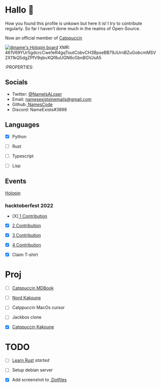 # Hallo 🍕

How you found this profile is unkown but here it is!
I try to contribute regularly. So far I haven&rsquo;t done much in the realms of Open-Source.

Now an official member of [Catppuccin](https://github.com/orgs/catppuccin/people?query=Name)

[![@name's Holopin board](https://holopin.me/name)](https://holopin.io/@name)
XMR: 461V69YUr5gdcrcCwe1eR4gqToutCobvCH3BpseBB79JUrnBZuGobcmMSV2X11kQ5dgZPfV9qbvXQf8uUGN6cGbnBGVJsA5

:PROPERTIES:


<a id="org9509db1"></a>

## Socials

-   Twitter: [@NameIsALoser](https://twitter.com/NameIsALoser)
-   Email: namesexistsinemails@gmail.com
-   Github:[ NamesCode](https://github.com/NamesCode)
-   Discord: NameExists#3898


<a id="org220e775"></a>

## Languages

-   [X] Python
-   [ ] Rust
-   [ ] Typescript
-   [ ] Lisp


<a id="org7b27f73"></a>

## Events

[Holopin](https://www.holopin.io/@name)


<a id="orgc66a3e4"></a>

### hacktoberfest 2022

-   [X][ 1 Contribution](https://github.com/catppuccin/kakoune/pull/6)
-   [X] [2 Contribution](https://github.com/catppuccin/kakoune/pull/7)
-   [X] [3 Contribution](https://github.com/catppuccin/kakoune/pull/8)
-   [X] [4 Contribution](https://github.com/catppuccin/anilist/pull/2)
-   [X] Claim T-shirt


<a id="org62f437a"></a>

# Proj

-   [ ] [Catppuccin MDBook](https://github.com/catppuccin/mdBook)
-   [ ] [Nord Kakoune](https://github.com/arcticicestudio/nord/issues/159)
-   [ ] Catppuccin MacOs cursor
-   [ ] Jackbox clone
-   [X] [Catppuccin Kakoune](https://github.com/catppuccin/kakoune)


<a id="orgdaa372d"></a>

# TODO

-   [ ] [Learn Rust](https://doc.rust-lang.org/rust-by-example/index.html) *started*
-   [ ] Setup debian server
-   [X] Add screenshot to [.Dotfiles](https://github.com/NamesCode/.Dotfiles)

